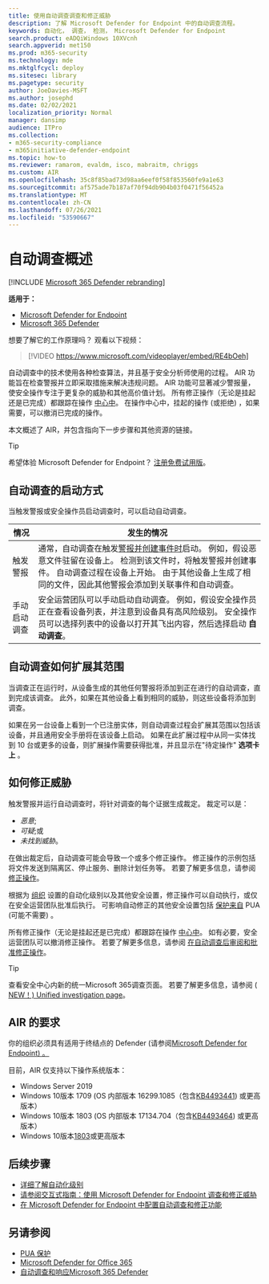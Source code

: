 ```yaml
---
title: 使用自动调查调查和修正威胁
description: 了解 Microsoft Defender for Endpoint 中的自动调查流程。
keywords: 自动化， 调查， 检测， Microsoft Defender for Endpoint
search.product: eADQiWindows 10XVcnh
search.appverid: met150
ms.prod: m365-security
ms.technology: mde
ms.mktglfcycl: deploy
ms.sitesec: library
ms.pagetype: security
author: JoeDavies-MSFT
ms.author: josephd
ms.date: 02/02/2021
localization_priority: Normal
manager: dansimp
audience: ITPro
ms.collection:
- m365-security-compliance
- m365initiative-defender-endpoint
ms.topic: how-to
ms.reviewer: ramarom, evaldm, isco, mabraitm, chriggs
ms.custom: AIR
ms.openlocfilehash: 35c8f85bad73d98aa6eef0f58f853560fe9a1e63
ms.sourcegitcommit: af575ade7b187af70f94db904b03f0471f56452a
ms.translationtype: MT
ms.contentlocale: zh-CN
ms.lasthandoff: 07/26/2021
ms.locfileid: "53590667"
---
```

# <a name="overview-of-automated-investigations"></a>自动调查概述

[!INCLUDE [Microsoft 365 Defender rebranding](../../includes/microsoft-defender.md)]

**适用于：**
- [Microsoft Defender for Endpoint](https://go.microsoft.com/fwlink/p/?linkid=2154037)
- [Microsoft 365 Defender](https://go.microsoft.com/fwlink/?linkid=2118804)


想要了解它的工作原理吗？ 观看以下视频：

> [!VIDEO https://www.microsoft.com/videoplayer/embed/RE4bOeh]

自动调查中的技术使用各种检查算法，并且基于安全分析师使用的过程。 AIR 功能旨在检查警报并立即采取措施来解决违规问题。 AIR 功能可显著减少警报量，使安全操作专注于更复杂的威胁和其他高价值计划。 所有修正操作（无论是挂起还是已完成）都跟踪在操作 [中心中](auto-investigation-action-center.md)。 在操作中心中，挂起的操作 (或拒绝) ，如果需要，可以撤消已完成的操作。

本文概述了 AIR，并包含指向下一步步骤和其他资源的链接。

> [!TIP]
> 希望体验 Microsoft Defender for Endpoint？ [注册免费试用版](https://www.microsoft.com/microsoft-365/windows/microsoft-defender-atp?ocid=docs-wdatp-automated-investigations-abovefoldlink)。

## <a name="how-the-automated-investigation-starts"></a>自动调查的启动方式

当触发警报或安全操作员启动调查时，可以启动自动调查。

|情况|发生的情况|
|---|---|
|触发警报|通常，自动调查在触发[警报并](review-alerts.md)[创建事件时](view-incidents-queue.md)启动。 例如，假设恶意文件驻留在设备上。 检测到该文件时，将触发警报并创建事件。 自动调查过程在设备上开始。 由于其他设备上生成了相同的文件，因此其他警报会添加到关联事件和自动调查。|
|手动启动调查|安全运营团队可以手动启动自动调查。 例如，假设安全操作员正在查看设备列表，并注意到设备具有高风险级别。 安全操作员可以选择列表中的设备以打开其飞出内容，然后选择启动 **自动调查**。|

## <a name="how-an-automated-investigation-expands-its-scope"></a>自动调查如何扩展其范围

当调查正在运行时，从设备生成的其他任何警报将添加到正在进行的自动调查，直到完成该调查。 此外，如果在其他设备上看到相同的威胁，则这些设备将添加到调查。

如果在另一台设备上看到一个已注册实体，则自动调查过程会扩展其范围以包括该设备，并且通用安全手册将在该设备上启动。 如果在此扩展过程中从同一实体找到 10 台或更多的设备，则扩展操作需要获得批准，并且显示在"待定操作" **选项卡上** 。

## <a name="how-threats-are-remediated"></a>如何修正威胁

触发警报并运行自动调查时，将针对调查的每个证据生成裁定。 裁定可以是：

- *恶意*;
- *可疑*;或
- *未找到威胁*。

在做出裁定后，自动调查可能会导致一个或多个修正操作。 修正操作的示例包括将文件发送到隔离区、停止服务、删除计划任务等。 若要了解更多信息，请参阅 [修正操作](manage-auto-investigation.md#remediation-actions)。  

根据为 [组织](automation-levels.md) 设置的自动化级别以及其他安全设置，修正操作可以自动执行，或仅在安全运营团队批准后执行。 可影响自动修正的其他安全设置包括 [保护来自](/windows/security/threat-protection/microsoft-defender-antivirus/detect-block-potentially-unwanted-apps-microsoft-defender-antivirus) PUA (可能不需要) 。 

所有修正操作（无论是挂起还是已完成）都跟踪在操作 [中心中](auto-investigation-action-center.md)。 如有必要，安全运营团队可以撤消修正操作。 若要了解更多信息，请参阅 [在自动调查后审阅和批准修正操作](/microsoft-365/security/defender-endpoint/manage-auto-investigation)。

> [!TIP]
> 查看安全中心内新的统一Microsoft 365调查页面。 若要了解更多信息，请参阅 ([ NEW！) Unified investigation page](/microsoft-365/security/defender/m365d-autoir-results#new-unified-investigation-page)。

## <a name="requirements-for-air"></a>AIR 的要求

你的组织必须具有适用于终结点的 Defender (请参阅[Microsoft Defender for Endpoint) 。](minimum-requirements.md)

目前，AIR 仅支持以下操作系统版本：

- Windows Server 2019
- Windows 10版本 1709 (OS 内部版本 16299.1085（包含[KB4493441](https://support.microsoft.com/help/4493441/windows-10-update-kb4493441)) 或更高版本）
- Windows 10版本 1803 (OS 内部版本 17134.704（包含[KB4493464](https://support.microsoft.com/help/4493464/windows-10-update-kb4493464)) 或更高版本）
- Windows 10版本[1803](/windows/release-information/status-windows-10-1809-and-windows-server-2019)或更高版本

## <a name="next-steps"></a>后续步骤

- [详细了解自动化级别](automation-levels.md)
- [请参阅交互式指南：使用 Microsoft Defender for Endpoint 调查和修正威胁](https://aka.ms/MDATP-IR-Interactive-Guide)
- [在 Microsoft Defender for Endpoint 中配置自动调查和修正功能](configure-automated-investigations-remediation.md)

## <a name="see-also"></a>另请参阅

- [PUA 保护](/windows/security/threat-protection/microsoft-defender-antivirus/detect-block-potentially-unwanted-apps-microsoft-defender-antivirus)
- [Microsoft Defender for Office 365](/microsoft-365/security/office-365-security/office-365-air)
- [自动调查和响应Microsoft 365 Defender](/microsoft-365/security/defender/mtp-autoir)
